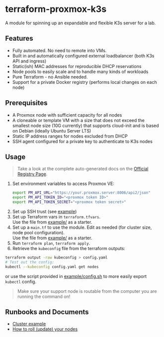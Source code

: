 # terraform-proxmox-k3s

A module for spinning up an expandable and flexible K3s server for a lab.

## Features

- Fully automated. No need to remote into VMs.
- Built in and automatically configured external loadbalancer (both K3s API and ingress)
- Static(ish) MAC addresses for reproducible DHCP reservations
- Node pools to easily scale and to handle many kinds of workloads
- Pure Terraform - no Ansible needed.
- Support for a private Docker registry (performs local changes on each node)

## Prerequisites

- A Proxmox node with sufficient capacity for all nodes
- A cloneable or template VM with a size that does not exceed the smallest node size (10G
  currently) that supports cloud-init and is based on Debian (ideally Ubuntu Server LTS)
- Static IP address ranges for nodes excluded from DHCP
- SSH agent configured for a private key to authenticate to K3s nodes

## Usage

> Take a look at the complete auto-generated docs on the
[Official Registry Page](https://registry.terraform.io/modules/fvumbaca/k3s/proxmox/latest).

1. Set environment variables to access Proxmox VE:
   ```sh
   export PM_API_URL="https://your.proxmox.server:8006/api2/json"
   export PM_API_TOKEN_ID="<proxmox token ID>"
   export PM_API_TOKEN_SECRET="<proxmox token secret>"
   ```
1. Set up SSH trust (see [example](example))
1. Set up Terraform vars in `terraform.tfvars`.  
   Use the file from [example/](example/terraform.tfvars.sampe) as a starter.
1. Set up a `main.tf` to use the module. Edit as needed (for cluster size, node pool configuration).  
   Use the file from [example/](example/main.tf) as a starter.
1. Run `terraform plan`, `terraform apply`.
1. Retrieve the `kubeconfig` file from the terraform outputs:  
  ```sh
  terraform output -raw kubeconfig > config.yaml
  # Test out the config:
  kubectl --kubeconfig config.yaml get nodes
  ```
  or use the script provided in [example/config.sh](example/config.sh) to more easily
  export `kubectl` config.

> Make sure your support node is routable from the computer you are running the command on!

## Runbooks and Documents

- [Cluster example](example)
- [How to roll (update) your nodes](docs/roll-node-pools.md)
